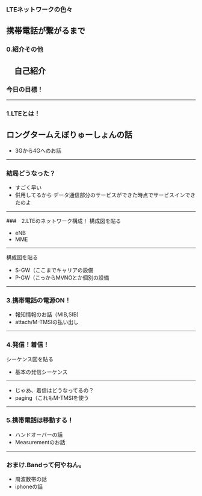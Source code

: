 ### LTEネットワークの色々
携帯電話が繋がるまで
---
### 0.紹介その他
　自己紹介
---
### 今日の目標！
---
### 1.LTEとは！
 ロングタームえぼりゅーしょんの話
---
- 3Gから4Gへのお話
---
### 結局どうなった？
- すごく早い
- 併用してるから データ通信部分のサービスができた時点でサービスインできたのよ
---
###　2.LTEのネットワーク構成！
構成図を貼る
- eNB
- MME
---
構成図を貼る
- S-GW（ここまでキャリアの設備
- P-GW（こっからMVNOとか個別の設備
---
### 3.携帯電話の電源ON！
- 報知情報のお話（MIB,SIB)
- attach/M-TMSIの払い出し
---
### 4.発信！着信！
シーケンス図を貼る
- 基本の発信シーケンス
---
- じゃあ、着信はどうなってるの？
 - paging（これもM-TMSIを使う
---
### 5.携帯電話は移動する！
- ハンドオーバーの話
- Measurementのお話
---
### おまけ.Bandって何やねん。
- 周波数帯の話
- iphoneの話
